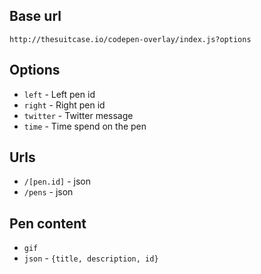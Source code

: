 
## Base url
`http://thesuitcase.io/codepen-overlay/index.js?options`

## Options

* `left` - Left pen id
* `right` - Right pen id
* `twitter` - Twitter message
* `time` - Time spend on the pen

## Urls
* `/[pen.id]` - json
* `/pens` - json

## Pen content
* `gif`
* `json` - `{title, description, id}`